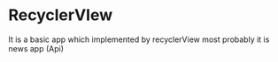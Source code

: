 # RecyclerVIew
It is a basic app which implemented by recyclerView
most probably it is news app (Api)
